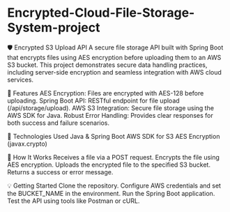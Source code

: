# Encrypted-Cloud-File-Storage-System-project

🛡️ Encrypted S3 Upload API
A secure file storage API built with Spring Boot that encrypts files using AES encryption before uploading them to an AWS S3 bucket. This project demonstrates secure data handling practices, including server-side encryption and seamless integration with AWS cloud services.


🚀 Features
AES Encryption: Files are encrypted with AES-128 before uploading.
Spring Boot API: RESTful endpoint for file upload (/api/storage/upload).
AWS S3 Integration: Secure file storage using the AWS SDK for Java.
Robust Error Handling: Provides clear responses for both success and failure scenarios.

📂 Technologies Used
Java & Spring Boot
AWS SDK for S3
AES Encryption (javax.crypto)

🧠 How It Works
Receives a file via a POST request.
Encrypts the file using AES encryption.
Uploads the encrypted file to the specified S3 bucket.
Returns a success or error message.

💡 Getting Started
Clone the repository.
Configure AWS credentials and set the BUCKET_NAME in the environment.
Run the Spring Boot application.
Test the API using tools like Postman or cURL.
